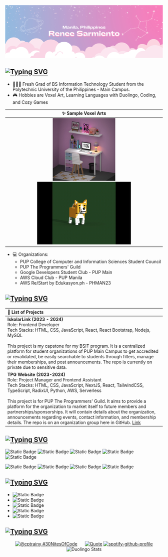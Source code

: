 <img src="assets\banner.png">

[![Typing SVG](https://readme-typing-svg.demolab.com?font=Fira+Code&weight=200&size=22&pause=1000&color=F47FBB&repeat=false&random=false&lines=+%F0%9D%93%A2%F0%9D%93%B1%F0%9D%93%B8%F0%9D%93%BB%F0%9D%93%BD+%F0%9D%93%91%F0%9D%93%B2%F0%9D%93%B8+)](https://git.io/typing-svg)
---
- 👩🏽‍🎓 Fresh Grad of BS Information Technology Student from the Polytechnic University of the Philippines - Main Campus. 
- 🎮 Hobbies are Voxel Art, Learning Languages with Duolingo, Coding, and Cozy Games

<div align="center">

| ✨ Sample Voxel Arts |
|:---:|
|<img src="assets\vox_art1.jpg" width="200" height="200"><img src="assets\vox_art2.gif" width="300" height="200">|

</div>

- 💻 Organizations: 
  - PUP College of Computer and Information Sciences Student Council
  - PUP The Programmers' Guild
  - Google Developers Student Club - PUP Main
  - AWS Cloud Club - PUP Manila
  - AWS Re/Start by Edukasyon.ph  - PHMAN23


## [![Typing SVG](https://readme-typing-svg.demolab.com?font=Fira+Code&weight=200&size=22&duration=3000&pause=1000&color=F47FBB&vCenter=true&repeat=false&random=false&lines=%F0%9D%93%99%F0%9D%93%BE%F0%9D%93%BC%F0%9D%93%BD+%F0%9D%93%9A%F0%9D%93%AE%F0%9D%93%AE%F0%9D%93%B9+%F0%9D%93%92%F0%9D%93%B8%F0%9D%93%AD%F0%9D%93%B2%F0%9D%93%B7%F0%9D%93%B0)](https://git.io/typing-svg)

<div align="center">
    
| 🔭 List of Projects |
| :--- |
| <b>IskolarLink (2023 - 2024)</b> <br/> Role: Frontend Developer<br/>Tech Stacks: HTML, CSS, JavaScript, React, React Bootstrap, Nodejs, MySQL <br/><br/> This project is my capstone for my BSIT program. It is a centralized platform for student organizations of PUP Main Campus to get accredited or revalidated, be easily searchable to students through filters, manage their memberships, and post announcements. The repo is currently on private due to sensitive data.<br/>|
| <b>TPG Website (2023-2024)</b> <br/> Role: Project Manager and Frontend Assistant<br/>Tech Stacks: HTML, CSS, JavaScript, NextJS, React, TailwindCSS, TypeScript, RadixUI, Python, AWS, Serverless <br/><br/>This project is for PUP The Programmers' Guild. It aims to provide a platform for the organization to market itself to future members and partnerships/sponsorships. It will contain details about the organization, announcements regarding events, contact information, and membership details. The repo is on an organization group here in GitHub. <a href="https://puptpg.org/" target="_blank">Link</a><br/>|

</div>

## [![Typing SVG](https://readme-typing-svg.demolab.com?font=Fira+Code&weight=200&size=22&duration=3000&pause=1000&color=F47FBB&vCenter=true&repeat=false&random=false&lines=%F0%9D%93%A3%F0%9D%93%AE%F0%9D%93%AC%F0%9D%93%B1+%F0%9D%93%A2%F0%9D%93%BD%F0%9D%93%AA%F0%9D%93%AC%F0%9D%93%B4%F0%9D%93%BC)](https://git.io/typing-svg)

![Static Badge](https://img.shields.io/badge/Python---?style=for-the-badge&logo=Python&logoColor=black&color=white)
![Static Badge](https://img.shields.io/badge/C%23---?style=for-the-badge&logo=Csharp&logoColor=black&color=white)
![Static Badge](https://img.shields.io/badge/C---?style=for-the-badge&logo=C&logoColor=black&color=white)
![Static Badge](https://img.shields.io/badge/JavaScript---?style=for-the-badge&logo=JavaScript&logoColor=black&color=white)
![Static Badge](https://img.shields.io/badge/HTML---?style=for-the-badge&logo=HTML5&logoColor=black&color=white)

![Static Badge](https://img.shields.io/badge/CSS---?style=for-the-badge&logo=CSS3&logoColor=black&color=white)
![Static Badge](https://img.shields.io/badge/React---?style=for-the-badge&logo=React&logoColor=black&color=white)
![Static Badge](https://img.shields.io/badge/Bootstrap---?style=for-the-badge&logo=Bootstrap&logoColor=black&color=white)
![Static Badge](https://img.shields.io/badge/MySQL---?style=for-the-badge&logo=MySQL&logoColor=black&color=white)

## [![Typing SVG](https://readme-typing-svg.demolab.com?font=Fira+Code&weight=200&size=22&duration=3000&pause=1000&color=F47FBB&vCenter=true&repeat=false&random=false&lines=%F0%9D%93%95%F0%9D%93%B5%F0%9D%94%82+%F0%9D%94%80%F0%9D%93%B2%F0%9D%93%BD%F0%9D%93%B1+%F0%9D%93%9C%F0%9D%93%AE)](https://git.io/typing-svg)

- ![Static Badge](https://img.shields.io/badge/gmail-renee.j.sarmiento%40gmail.com-purple?style=social&logo=Gmail&link=mailto%3Arenee.j.sarmiento%40gmail.com)
- ![Static Badge](https://img.shields.io/badge/Discord-CptRainy-blue?style=social&logo=Discord&link=https%3A%2F%2Fdiscordapp.com%2Fusers%2F435769328059678720)
- ![Static Badge](https://img.shields.io/badge/Duolingo-KapitanUlan-blue?style=social&logo=Duolingo&link=https%3A%2F%2Fwww.duolingo.com%2Fprofile%2FKapitanUlan)
- ![Static Badge](https://img.shields.io/badge/FreeCodeCamp-CptRainy-black?style=social&logo=freecodecamp&color=white&link=https%3A%2F%2Fwww.freecodecamp.org%2FCptRainy)
- ![Static Badge](https://img.shields.io/badge/Steam-cptrainy-black?style=social&logo=steam&color=white&link=https%3A%2F%2Fsteamcommunity.com%2Fid%2Fcptrainy%2F)

## [![Typing SVG](https://readme-typing-svg.demolab.com?font=Fira+Code&weight=200&size=22&duration=3000&pause=1000&color=F47FBB&vCenter=true&repeat=false&random=false&width=500&lines=%F0%9D%93%A3%F0%9D%93%B1%F0%9D%93%AE+%F0%9D%93%95%F0%9D%93%BB%F0%9D%93%B2%F0%9D%93%AE%F0%9D%93%B7%F0%9D%93%AD%F0%9D%93%BC+%F0%9D%93%A6%F0%9D%93%AE+%F0%9D%93%9C%F0%9D%93%AA%F0%9D%93%AD%F0%9D%93%AE+%F0%9D%93%90%F0%9D%93%B5%F0%9D%93%B8%F0%9D%93%B7%F0%9D%93%B0+%F0%9D%93%A3%F0%9D%93%B1%F0%9D%93%AE+%F0%9D%93%A6%F0%9D%93%AA%F0%9D%94%82)](https://git.io/typing-svg)
<div align="center">
    
<a href="https://www.codedex.io/@cptrainy/30-nites-of-code" style="margin-right: 20px;">![@cptrainy #30NitesOfCode](https://www.codedex.io/api/petStatus?user=cptrainy)</a>
[![Quote](https://quotes-github-readme.vercel.app/api?type=horizontal&theme=dracula)](https://github.com/piyushsuthar/github-readme-quotes)
[![spotify-github-profile](https://spotify-github-profile.vercel.app/api/view?uid=1k8n9sq6tzizdeah7zfr2s8vl&cover_image=true&theme=natemoo-re&show_offline=false&background_color=121212&interchange=true&bar_color=53b14f&bar_color_cover=false)](https://spotify-github-profile.vercel.app/api/view?uid=1k8n9sq6tzizdeah7zfr2s8vl&redirect=true)
<img src="https://duolingo-stats-card.vercel.app/api?username=KapitanUlan&theme=nightowl" alt="Duolingo Stats"/>

    

</div>

